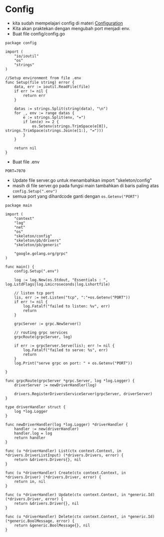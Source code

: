 # Config

* kita sudah mempelajari config di materi [Configuration](../build-rest-api-framework/configuration.md)
* Kita akan praktekan dengan mengubah port menjadi env.
* Buat file config/config.go

```text
package config

import (
    "io/ioutil"
    "os"
    "strings"
)

//Setup environment from file .env
func Setup(file string) error {
    data, err := ioutil.ReadFile(file)
    if err != nil {
        return err
    }

    datas := strings.Split(string(data), "\n")
    for _, env := range datas {
        e := strings.Split(env, "=")
        if len(e) >= 2 {
            os.Setenv(strings.TrimSpace(e[0]), strings.TrimSpace(strings.Join(e[1:], "=")))
        }
    }

    return nil
}
```

* Buat file .env

```text
PORT=7070
```

* Update file server.go untuk menambahkan import "skeleton/config"
* masih di file server.go pada fungsi main tambahkan di baris paling atas `config.Setup(".env")`
* semua port yang dihardcode ganti dengan `os.Getenv("PORT")`

```text
package main

import (
    "context"
    "log"
    "net"
    "os"
    "skeleton/config"
    "skeleton/pb/drivers"
    "skeleton/pb/generic"

    "google.golang.org/grpc"
)

func main() {
    config.Setup(".env")

    log := log.New(os.Stdout, "Essentials : ", log.LstdFlags|log.Lmicroseconds|log.Lshortfile)

    // listen tcp port
    lis, err := net.Listen("tcp", ":"+os.Getenv("PORT"))
    if err != nil {
        log.Fatalf("failed to listen: %v", err)
        return
    }

    grpcServer := grpc.NewServer()

    // routing grpc services
    grpcRoute(grpcServer, log)

    if err := grpcServer.Serve(lis); err != nil {
        log.Fatalf("failed to serve: %s", err)
        return
    }
    log.Print("serve grpc on port: " + os.Getenv("PORT"))

}

func grpcRoute(grpcServer *grpc.Server, log *log.Logger) {
    driverServer := newDriverHandler(log)

    drivers.RegisterDriversServiceServer(grpcServer, driverServer)
}

type driverHandler struct {
    log *log.Logger
}

func newDriverHandler(log *log.Logger) *driverHandler {
    handler := new(driverHandler)
    handler.log = log
    return handler
}

func (u *driverHandler) List(ctx context.Context, in *drivers.DriverListInput) (*drivers.Drivers, error) {
    return &drivers.Drivers{}, nil
}

func (u *driverHandler) Create(ctx context.Context, in *drivers.Driver) (*drivers.Driver, error) {
    return in, nil
}

func (u *driverHandler) Update(ctx context.Context, in *generic.Id) (*drivers.Driver, error) {
    return &drivers.Driver{}, nil
}

func (u *driverHandler) Delete(ctx context.Context, in *generic.Id) (*generic.BoolMessage, error) {
    return &generic.BoolMessage{}, nil
}
```

